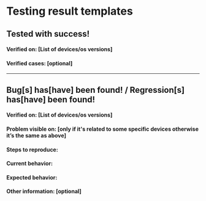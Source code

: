 # Testing result templates

## Tested with success!
#### Verified on: [List of devices/os versions]
#### Verified cases: [optional]

***

## Bug[s] has[have] been found! / Regression[s] has[have] been found!

#### Verified on: [List of devices/os versions]

#### Problem visible on: [only if it's related to some specific devices otherwise it’s the same as above]

#### Steps to reproduce:

#### Current behavior:

#### Expected behavior:

#### Other information: [optional]
